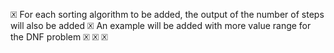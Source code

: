 🗵 For each sorting algorithm to be added, the output of the number of steps will also be added
🗵 An example will be added with more value range for the DNF problem
🗵
🗵
🗵
